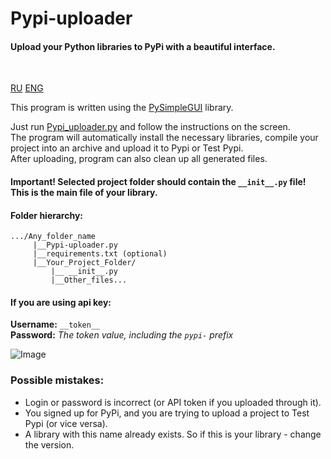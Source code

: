 # Pypi-uploader
#### Upload your Python libraries to PyPi with a beautiful interface.

</br>

<a href="README_RU.md" >RU</a>
<a href="README.md" >ENG</a>
</br>

This program is written using the <a href="https://pypi.org/project/PySimpleGUI/">PySimpleGUI</a> library.

Just run <a href="Pypi_uploader.py">Pypi_uploader.py</a> and follow the instructions on the screen.</br>
The program will automatically install the necessary libraries, compile your project into an archive and upload it to Pypi or Test Pypi.</br>
After uploading, program can also clean up all generated files.

#### Important! Selected project folder should contain the ```__init__.py``` file! This is the main file of your library.

#### Folder hierarchy:
```
.../Any_folder_name
     |__Pypi-uploader.py
     |__requirements.txt (optional)
     |__Your_Project_Folder/
         |__ __init__.py
         |__Other_files... 
```

#### If you are using api key:

**Username:** ```__token__``` </br>
**Password:** *The token value, including the ```pypi-``` prefix*

![Image](https://user-images.githubusercontent.com/128493258/236375512-8fac376f-69a3-48e6-9662-1b6bac0d3a08.png)

### Possible mistakes:
<ul>
<li> Login or password is incorrect (or API token if you uploaded through it). </li>
<li> You signed up for PyPi, and you are trying to upload a project to Test Pypi (or vice versa). </li>
<li> A library with this name already exists. So if this is your library - change the version. </li>
</ul>
